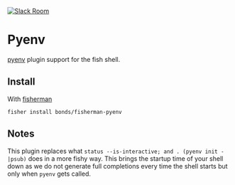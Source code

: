 [![Slack Room][slack-badge]][slack-link]

# Pyenv

[pyenv] plugin support for the fish shell.

## Install

With [fisherman]

```
fisher install bonds/fisherman-pyenv
```

## Notes

This plugin replaces what `status --is-interactive; and . (pyenv init -|psub)`
does in a more fishy way. This brings the startup time of your shell down
as we do not generate full completions every time the shell starts but only
when `pyenv` gets called.

[slack-link]: https://fisherman-wharf.herokuapp.com/
[slack-badge]: https://img.shields.io/badge/slack-join%20the%20chat-00B9FF.svg?style=flat-square
[fisherman]: https://github.com/fisherman/fisherman
[pyenv]: https://github.com/yyuu/pyenv
